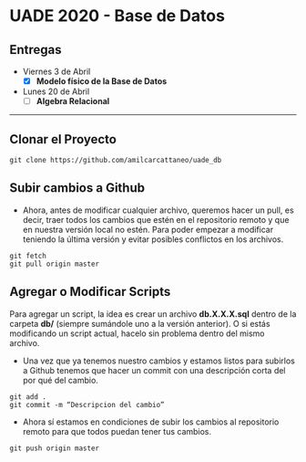 # UADE 2020 - Base de Datos
## Entregas
- Viernes 3 de Abril
	- [X] **Modelo físico de la Base de Datos**
- Lunes 20 de Abril
	- [ ] **Algebra Relacional**

---

## Clonar el Proyecto
`git clone https://github.com/amilcarcattaneo/uade_db`

## Subir cambios a Github
* Ahora, antes de modificar cualquier archivo, queremos hacer un pull, es decir, traer todos los cambios que estén en el repositorio remoto y que en nuestra versión local no estén. Para poder empezar a modificar teniendo la última versión y evitar posibles conflictos en los archivos.

```
git fetch
git pull origin master
```

## Agregar o Modificar Scripts
Para agregar un script, la idea es crear un archivo **db.X.X.X.sql** dentro de la carpeta **db/** (siempre sumándole uno a la versión anterior). O si estás modificando un script actual, hacelo sin problema dentro del mismo archivo.

* Una vez que ya tenemos nuestro cambios y estamos listos para subirlos a Github tenemos que hacer un commit con una descripción corta del por qué del cambio.

```
git add .
git commit -m “Descripcion del cambio”  
```

* Ahora sí estamos en condiciones de subir los cambios al repositorio remoto para que todos puedan tener tus cambios.

`git push origin master`

